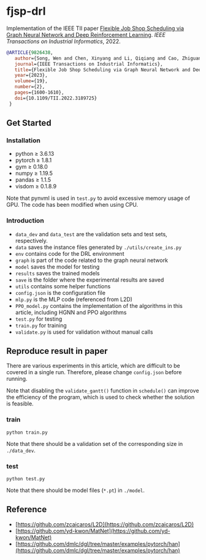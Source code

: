 # fjsp-drl

<!-- Credits: This is forked (or to be forked) from [https://github.com/songwenas12/fjsp-drl](https://github.com/songwenas12/fjsp-drl) with detailed comments and type hints. -->

Implementation of the IEEE TII paper [Flexible Job Shop Scheduling via Graph Neural Network and Deep Reinforcement Learning](https://ieeexplore.ieee.org/document/9826438). *IEEE Transactions on Industrial Informatics*, 2022.

```bibTeX
@ARTICLE{9826438,  
   author={Song, Wen and Chen, Xinyang and Li, Qiqiang and Cao, Zhiguang},  
   journal={IEEE Transactions on Industrial Informatics},   
   title={Flexible Job Shop Scheduling via Graph Neural Network and Deep Reinforcement Learning},   
   year={2023},  
   volume={19},  
   number={2},  
   pages={1600-1610},  
   doi={10.1109/TII.2022.3189725}
 }
```

## Get Started

### Installation

* python $\ge$ 3.6.13
* pytorch $\ge$ 1.8.1
* gym $\ge$ 0.18.0
* numpy $\ge$ 1.19.5
* pandas $\ge$ 1.1.5
* visdom $\ge$ 0.1.8.9

Note that pynvml is used in ```test.py``` to avoid excessive memory usage of GPU. The code has been modified when using CPU.

### Introduction

* ```data_dev``` and ```data_test``` are the validation sets and test sets, respectively.
* ```data``` saves the instance files generated by ```./utils/create_ins.py```
* ```env``` contains code for the DRL environment
* ```graph``` is part of the code related to the graph neural network
* ```model``` saves the model for testing
* ```results``` saves the trained models
* ```save``` is the folder where the experimental results are saved
* ```utils``` contains some helper functions
* ```config.json``` is the configuration file
* ```mlp.py``` is the MLP code (referenced from L2D)
* ```PPO_model.py``` contains the implementation of the algorithms in this article, including HGNN and PPO algorithms
* ```test.py``` for testing
* ```train.py``` for training
* ```validate.py``` is used for validation without manual calls

## Reproduce result in paper

There are various experiments in this article, which are difficult to be covered in a single run. Therefore, please change ```config.json``` before running.

Note that disabling the ```validate_gantt()``` function in ```schedule()``` can improve the efficiency of the program, which is used to check whether the solution is feasible.

### train

```shell
python train.py
```

Note that there should be a validation set of the corresponding size in ```./data_dev```.

### test

```shell
python test.py
```

Note that there should be model files (```*.pt```) in ```./model```.

## Reference

* [https://github.com/zcaicaros/L2D](https://github.com/zcaicaros/L2D)
* [https://github.com/yd-kwon/MatNet](https://github.com/yd-kwon/MatNet)
* [https://github.com/dmlc/dgl/tree/master/examples/pytorch/han](https://github.com/dmlc/dgl/tree/master/examples/pytorch/han)
